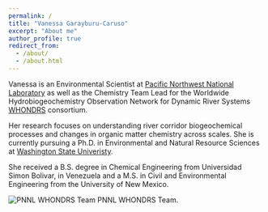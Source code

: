 ```yaml
---
permalink: /
title: "Vanessa Garayburu-Caruso"
excerpt: "About me"
author_profile: true
redirect_from: 
  - /about/
  - /about.html
---
```

Vanessa is an Environmental Scientist at [Pacific Northwest National Laboratory](https://www.pnnl.gov/) as well as the Chemistry Team Lead for the Worldwide Hydrobiogeochemistry Observation Network for Dynamic River Systems [WHONDRS](https://whondrs.pnnl.gov/) consortium. 

Her research focuses on understanding river corridor biogeochemical processes and changes in organic matter chemistry across scales. She is currently pursuing a Ph.D. in Environmental and Natural Resource Sciences at [Washington State Univeristy](https://wsu.edu/).

She received a B.S. degree in Chemical Engineering from Universidad Simon Bolivar, in Venezuela and a M.S. in Civil and Environmental Engineering  from the University of New Mexico.

![PNNL WHONDRS Team](../images/WHONDRS-3.jpg)
PNNL WHONDRS Team.